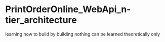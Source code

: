 # PrintOrderOnline_WebApi_n-tier_architecture
learning how to build by building
nothing can be learned theoretically only
